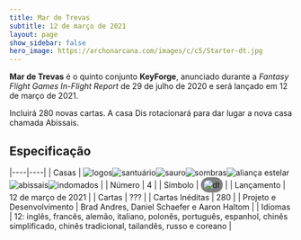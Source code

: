 ```yaml
---
title: Mar de Trevas
subtitle: 12 de março de 2021
layout: page
show_sidebar: false
hero_image: https://archonarcana.com/images/c/c5/Starter-dt.jpg
---
```


**Mar de Trevas** é o quinto conjunto **KeyForge**, anunciado durante a _Fantasy Flight Games In-Flight Report_ de 29 de julho de 2020
e será lançado em 12 de março de 2021.

Incluirá 280 novas cartas. A casa Dis rotacionará para dar lugar a nova casa chamada Abissais.

## Especificação

|----|----|
| Casas | ![logos](https://archonarcana.com/images/thumb/c/ce/Logos.png/22px-Logos.png)![santuário](https://archonarcana.com/images/thumb/c/c7/Sanctum.png/22px-Sanctum.png)![sauro](https://archonarcana.com/images/thumb/9/9e/Saurian_P.png/22px-Saurian_P.png)![sombras](https://archonarcana.com/images/thumb/e/ee/Shadows.png/22px-Shadows.png)![aliança estelar](https://archonarcana.com/images/thumb/7/7d/Star_Alliance.png/22px-Star_Alliance.png)![abissais](https://archonarcana.com/images/thumb/1/10/Unfathomable.png/22px-Unfathomable.png)![indomados](https://archonarcana.com/images/thumb/b/bd/Untamed.png/22px-Untamed.png) |
| Número | 4 |
| Símbolo | <img src="https://archonarcana.com/images/thumb/0/03/Dt.png/19px-Dt.png" alt="dt" style="background-color: gray; border-radius: 14px; padding: 5px;"/> |
| Lançamento | 12 de março de 2021 |
| Cartas | ??? |
| Cartas Inéditas | 280 |
| Projeto e Desenvolvimento | Brad Andres, Daniel Schaefer e Aaron Haltom |
| Idiomas | 12: inglês, francês, alemão, italiano, polonês, português, espanhol, chinês simplificado, chinês tradicional, tailandês, russo e coreano |
